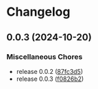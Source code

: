 # Changelog

## 0.0.3 (2024-10-20)


### Miscellaneous Chores

* release 0.0.2 ([87fc3d5](https://github.com/audunru/aws-lambda-pdf/commit/87fc3d5953d8eefeeef66370907ed81a3f75e292))
* release 0.0.3 ([f0826b2](https://github.com/audunru/aws-lambda-pdf/commit/f0826b2709bb5c1c600906b87ce4b73e22a9ecd5))

